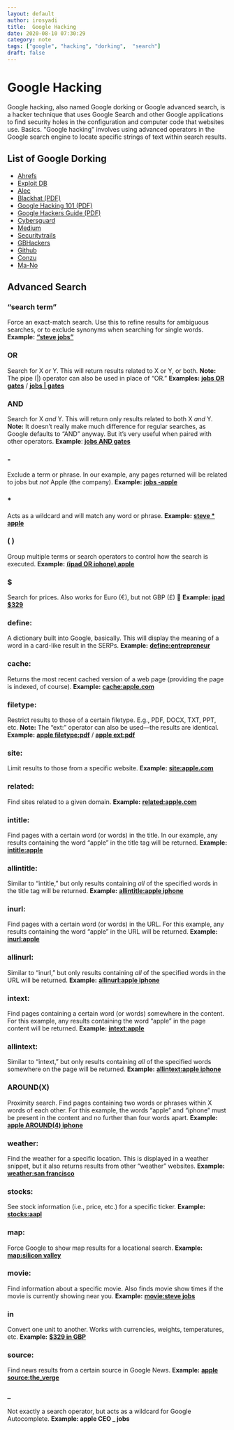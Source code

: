```yaml
---
layout: default
author: irosyadi
title:  Google Hacking
date: 2020-08-10 07:30:29
category: note
tags: ["google", "hacking", "dorking",  "search"]
draft: false
---
```


# Google Hacking

Google hacking, also named Google dorking or Google advanced search, is a hacker technique that uses Google Search and other Google applications to find security holes in the configuration and computer code that websites use.
Basics. "Google hacking" involves using advanced operators in the Google search engine to locate specific strings of text within search results.

## List of Google Dorking
- [Ahrefs](https://ahrefs.com/blog/google-advanced-search-operators/)
- [Exploit DB](https://www.exploit-db.com/google-hacking-database)
- [Alec](https://www.alec.fyi/dorking-how-to-find-anything-on-the-internet.html)
- [Blackhat (PDF)](https://www.blackhat.com/presentations/bh-europe-05/BH_EU_05-Long.pdf)
- [Google Hacking 101 (PDF)](https://www.oakton.edu/user/2/rjtaylor/cis101/Google%20Hacking%20101.pdf)
- [Google Hackers Guide (PDF)](https://doc.lagout.org/Others/The%20Google%20Hackers%20Guide%20v1.0.pdf)
- [Cybersguard](https://cybersguards.com/google-dorks-list-latest-sql-dorks-list-fresh-update/)
- [Medium](https://medium.com/nassec-cybersecurity-writeups/exploring-google-hacking-techniques-using-google-dork-6df5d79796cf)
- [Securitytrails](https://securitytrails.com/blog/google-hacking-techniques)
- [GBHackers](https://gbhackers.com/latest-google-dorks-list/)
- [Github](https://gist.github.com/stevenswafford/393c6ec7b5375d5e8cdc)
- [Conzu](https://www.conzu.de/en/google-dork-liste-2018-conzu/)
- [Ma-No](https://www.ma-no.org/en/security/google-hacking-secrets-the-hidden-codes-of-google)

## Advanced Search 

### **“search term”**
Force an exact-match search. Use this to refine results for ambiguous searches, or to exclude synonyms when searching for single words.
**Example:** **[“steve jobs”](https://www.google.com/search?&q=%22steve+jobs%22)**

### OR
Search for X *or* Y. This will return results related to X or Y, or both. **Note:** The pipe (|) operator can also be used in place of “OR.”
**Examples:** **[jobs OR gates](https://www.google.com/search?&q=jobs+OR+gates)** / **[jobs | gates](https://www.google.com/search?&q=jobs+%7C+gates)**

### AND
Search for X *and* Y. This will return only results related to both X *and* Y. **Note:** It doesn’t really make much difference for regular searches, as Google defaults to “AND” anyway. But it’s very useful when paired with other operators.
**Example**: **[jobs AND gates](https://www.google.com/search?&q=jobs+AND+gates)**

### -
Exclude a term or phrase. In our example, any pages returned will be related to jobs but *not* Apple (the company).
**Example:** **[jobs ‑apple](https://www.google.com/search?q=jobs+-apple)**

### *
Acts as a wildcard and will match any word or phrase.
**Example:** **[steve * apple](https://www.google.com/search?q=%22steve+*+apple)**

### ( )
Group multiple terms or search operators to control how the search is executed.
**Example:** **[(ipad OR iphone) apple](https://www.google.com/search?q=%28ipad+OR+iphone%29+apple)**

### $
Search for prices. Also works for Euro (€), but not GBP (£) 🙁
**Example:** **[ipad $329](https://www.google.com/search?q=ipad+%24329)**

### define:
A dictionary built into Google, basically. This will display the meaning of a word in a card-like result in the SERPs.
**Example:** **[define:entrepreneur](https://www.google.com/search?q=define%3Aentrepreneur)**

### cache:
Returns the most recent cached version of a web page (providing the page is indexed, of course).
**Example:** **[cache:apple.com](https://webcache.googleusercontent.com/search?q=cache%3Aapple.com)**

### filetype:
Restrict results to those of a certain filetype. E.g., PDF, DOCX, TXT, PPT, etc. **Note:** The “ext:” operator can also be used—the results are identical.
**Example:** **[apple filetype:pdf](https://www.google.com/search?q=apple+filetype%3Apdf)** / **[apple ext:pdf](https://www.google.com/search?q=apple+ext%3Apdf)**

### site:
Limit results to those from a specific website.
**Example:** **[site:apple.com](https://www.google.com/search?q=site%3Aapple.com)**

### related:
Find sites related to a given domain.
**Example:** **[related:apple.com](https://www.google.com/search?q=related%3Aapple.com)**

### intitle:
Find pages with a certain word (or words) in the title. In our example, any results containing the word “apple” in the title tag will be returned.
**Example:** **[intitle:apple](https://www.google.com/search?q=intitle%3Aapple)**

### allintitle:
Similar to “intitle,” but only results containing *all* of the specified words in the title tag will be returned.
**Example:** **[allintitle:apple iphone](https://www.google.com/search?q=allintitle%3Aapple+iphone)**

### inurl:
Find pages with a certain word (or words) in the URL. For this example, any results containing the word “apple” in the URL will be returned.
**Example:** **[inurl:apple](https://www.google.com/search?q=inurl%3Aapple)**

### allinurl:
Similar to “inurl,” but only results containing *all* of the specified words in the URL will be returned.
**Example:** **[allinurl:apple iphone](https://www.google.com/search?q=allinurl%3Aapple+iphone)**

### intext:
Find pages containing a certain word (or words) somewhere in the content. For this example, any results containing the word “apple” in the page content will be returned.
**Example:** **[intext:apple](https://www.google.com/search?q=intext%3Aapple)**

### allintext:
Similar to “intext,” but only results containing *all* of the specified words somewhere on the page will be returned.
**Example:** **[allintext:apple iphone](https://www.google.com/search?q=allintext%3Aapple+iphone)**

### AROUND(X)
Proximity search. Find pages containing two words or phrases within X words of each other. For this example, the words “apple” and “iphone” must be present in the content and no further than four words apart.
**Example:** **[apple AROUND(4) iphone](https://www.google.com/search?q=apple+AROUND(4))**

### weather:
Find the weather for a specific location. This is displayed in a weather snippet, but it also returns results from other “weather” websites.
**Example:** **[weather:san francisco](https://www.google.com/search?q=weather%3Asan+francisco)**

### stocks:
See stock information (i.e., price, etc.) for a specific ticker.
**Example:** **[stocks:aapl](https://www.google.com/search?q=stocks%3Aaapl)**

### map:
Force Google to show map results for a locational search.
**Example:** **[map:silicon valley](https://www.google.com/search?q=map%3Asilicon+valley)**

### movie:
Find information about a specific movie. Also finds movie show times if the movie is currently showing near you.
**Example:** **[movie:steve jobs](https://www.google.com/search?q=movie%3Asteve+jobs)**

### in
Convert one unit to another. Works with currencies, weights, temperatures, etc.
**Example:** **[$329 in GBP](https://www.google.com/search?q=%24329+in+GBP)**

### source:
Find news results from a certain source in Google News.
**Example:** **[apple source:the_verge](https://www.google.com/search?q=apple+source%3Athe_verge&tbm=nws)**

### _
Not exactly a search operator, but acts as a wildcard for Google Autocomplete.
**Example: apple CEO _ jobs**
